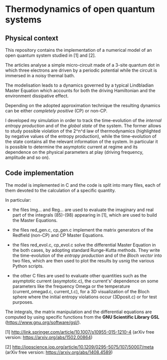 # Thermodynamics of open quantum systems

## Physical context

This repository contains the implementation of a numerical model of an open quantum system studied in [1] and [2].

The articles analyse a simple micro-circuit made of a 3-site quantum dot in which three electrons are driven by a periodic potential while the circuit is immersed in a noisy thermal bath.

The modelisation leads to a dynamics governed by a typical Lindbladian Master Equation which accounts for both the driving Hamiltonian and the environment dissipative effect.

Depending on the adopted approximation technique the resulting dynamics can be either *completely positive* (CP) or non-CP. 

I developed my simulation in order to track the time-evolution of the *internal entropy production* and of the *global state* of the system. The former allows to study possible violation of the 2^n^d law of thermodynamics (highlighted by negative values of the entropy production), while the time-evolution of the state contains all the relevant information of the system. In particular it is possible to determine the asymptotic current at regime and its dependence on the physical parameters at play (driving frequency, amplitude and so on).


## Code implementation

The model is implemented in C and the code is split into many files, each of them devoted to the calculation of a specific quantity. 

In particular:

* the files Img... and Reg... are used to evaluate the imaginary and real part of the integrals (85)-(98) appearing in [1], which are used to build the Master Equations. 

* the files red\_gen.c, cp\_gen.c implement the matrix generators of the Redfield (non-CP) and CP Master Equations.

* the files red\_evol.c, cp\_evol.c solve the differential Master Equation in the both cases, by adopting standard Runge-Kutta methods. They write the time-evolution of the *entropy production* and of the *Bloch vector* into two files, which are then used to plot the results by usnig the various Python scripts.

* the other C files are used to evaluate other quantities such as the asymptotic current (asymptotic.c), the current's' dependence on some parameters like the frequency Omega or the temperature (current\_omegad.c, current\_t.c), for a 3D visualization of the Bloch sphere where the initial entropy violations occur (3Dposit.c) or for test purposes.

The integrals, the matrix manipulation and the differential equations are computed by using specific functions from the __GNU Scientific Library GSL__ (https://www.gnu.org/software/gsl/).


[1] http://link.springer.com/article/10.1007/s10955-015-1210-4 
	(arXiv free version: https://arxiv.org/abs/1502.00864)

[2] http://iopscience.iop.org/article/10.1209/0295-5075/107/50007/meta
	(arXiv free version: https://arxiv.org/abs/1408.4589)


